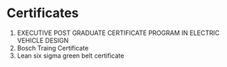 # Certificates
1) EXECUTIVE POST GRADUATE CERTIFICATE PROGRAM IN ELECTRIC VEHICLE DESIGN
2) Bosch Traing Certificate
3) Lean six sigma green belt certificate
